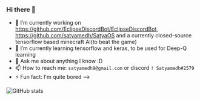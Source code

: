 ### Hi there 👋

- 🔭 I’m currently working on https://github.com/EclipseDiscordBot/EclipseDiscordBot, https://github.com/satyamedh/SatyaOS and a currently closed-source tensorflow based minecraft AI(to beat the game)
- 🌱 I’m currently learning tensorflow and keras, to be used for Deep-Q learning
- 💬 Ask me about anything I know :D
- 📫 How to reach me: `satyamedh9@gmail.com` or discord `! Satyamedh#2579`
- ⚡ Fun fact: I'm quite bored
-->

![GitHub stats](https://github-readme-stats.vercel.app/api?username=satyamedh&show_icons=true&theme=highcontrast)

